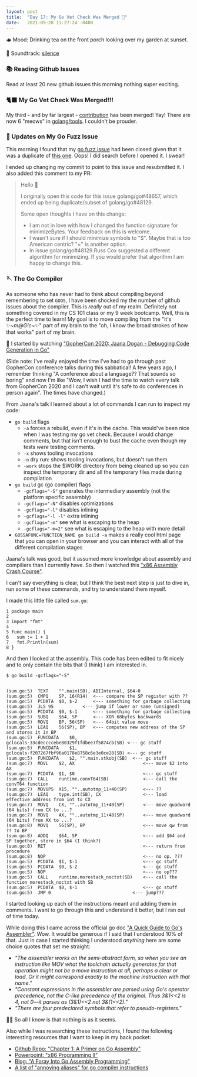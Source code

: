 ```yaml
---
layout: post
title:  "Day 17: My Go Vet Check Was Merged 🎉"
date:   2021-09-28 11:27:24 -0400
---
```


🫖  Mood: Drinking tea on the front porch looking over my garden at sunset.

🎵 Soundtrack: [silence]()

### 📚 Reading Github Issues

Read at least 20 new github issues this morning nothing super exciting.

### 🐈‍⬛ My Go Vet Check Was Merged!!!

My third - and by far largest -
[contribution](https://go-review.googlesource.com/c/tools/+/351553) has been
merged! Yay! There are now 6 "meows" in
[golang/tools](https://github.com/golang/tools/blob/b182fdeb5a9e86b7d7857fecea90d70768bd9672/go/analysis/passes/tests/testdata/src/a/a_test.go#L56-L94).
I couldn't be prouder.


### 🧶 Updates on My Go Fuzz Issue
This morning I found that my [go
fuzz issue](https://github.com/golang/go/issues/48657) had been closed given
that it was a duplicate of [this
one](https://github.com/golang/go/issues/48129). Oops! I did search before I
opened it. I swear!

I ended up changing my commit to point to this issue and resubmitted it. I also
added this comment to my PR:
> Hello 👋
>
> I originally open this code for this issue golang/go#48657, which ended up being
> duplicate/subset of golang/go#48129.
>
> Some open thoughts I have on this change:
> * I am not in love with how I changed the function signature for minimizeBytes.
>   Your feedback on this is welcome.
> * I wasn't sure if I should minimize symbols to "$". Maybe that is too American
>   centric? "=" is another option.
> * In issue golang/go#48129 Russ Cox suggested a different algorithm for
>   minimizing. If you would prefer that algorithm I am happy to change this.

### 🪡  The Go Compiler

As someone who has never had to think about compiling beyond remembering to set
`GOOS`, I have been shocked my the number of github issues about the compiler.
This is _really_ out of my realm. Definitely not something covered in my CS 101
class or my 9 week bootcamp. Well, this is the perfect time to learn! My goal is
to move compiling from the "it's ✨_~m@G!c~_✨" part of my brain to the "oh, I know
the broad strokes of how that works" part of my brain.

🎥 I started by watching ["GopherCon 2020: Jaana Dogan - Debugging Code
Generation in
Go"](https://www.youtube.com/watch?v=qPIB3STWXVk&list=PL2ntRZ1ySWBfUint2hCE1JRxRWChloasB&index=10&ab_channel=GopherAcademy)

(Side note: I've really enjoyed the time I've had to go through past GopherCon
conference talks during this sabbatical! A few years ago, I remember thinking
"A conference about a language?? That sounds so boring" and now I'm like
"Wow, I wish I had the time to watch every talk from GopherCon 2020 and I can't
wait until it's safe to do conferences in person again". The times have
changed.)

From Jaana's talk I learned about a lot of commands I can run to inspect my
code:
* `go build` flags
  * `-a` forces a rebuild, even if it's in the cache. This would've been nice
    when I was testing my go vet check. Because I would change comments, but
    that isn't enough to bust the cache even though my tests _were_ testing
    comments.
  * `-x` shows tooling invocations
  * `-n` dry run: shows tooling invocations, but doesn't run them
  * `-work` stops the $WORK directory from being cleaned up so you can inspect
    the temporary dir and all the temporary files made during compilation
* `go build` gc (go compiler) flags
  * `-gcflags="-S"` generates the intermediary assembly (not the platform
    specific assembly)
  * `-gcflags="-N"` disables optimizations
  * `-gcflags="-l"` disables inlining
  * `-gcflags="-l -l"` extra inlining
  * `-gcflags="-m"` see what is escaping to the heap
  * `-gcflags="-m=2"` see what is escaping to the heap with more detail
* `GOSSAFUNC=FUNCTION_NAME go build -a` makes a really cool html page that you
  can open in your browser and you can interact with all of the different
  compilation stages

Jaana's talk was good, but it assumed more knowledge about assembly and
compiliers than I currently have. So then I watched this ["x86 Assembly Crash
Course"](https://www.youtube.com/watch?v=75gBFiFtAb8&ab_channel=HackUCF).

I can't say everything is clear, but I think the best next step is just to dive
in, run some of these commands, and try to understand them myself.

I made this little file called `sum.go`:
```
1 package main
2
3 import "fmt"
4
5 func main() {
6   sum := 1 + 1
7   fmt.Println(sum)
8 }
```

And then I looked at the assembly. This code has been edited to fit nicely and
to only contain the bits that (I think) I am interested in.
```
$ go build -gcflags="-S"


(sum.go:5)	TEXT	"".main(SB), ABIInternal, $64-0
(sum.go:5)	CMPQ	SP, 16(R14)  <--- compare the SP register with ??
(sum.go:5)	PCDATA	$0, $-2      <--- something for garbage collecting
(sum.go:5)	JLS	95           <--- jump if lower or same (unsigned)
(sum.go:5)	PCDATA	$0, $-1      <--- something for garbage collecting
(sum.go:5)	SUBQ	$64, SP      <--- XOR 68bytes backwards
(sum.go:5)	MOVQ	BP, 56(SP)   <--- 64bit value move
(sum.go:5)	LEAQ	56(SP), BP   <--- computes new address of the SP and stores it in BP
(sum.go:5)	FUNCDATA	$0, gclocals·33cdeccccebe80329f1fdbee7f5874cb(SB) <--- gc stuff
(sum.go:5)	FUNCDATA	$1, gclocals·f207267fbf96a0178e8758c6e3e0ce28(SB) <--- gc stuff
(sum.go:5)	FUNCDATA	$2, "".main.stkobj(SB)  <--- gc stuff
(sum.go:7)	MOVL	$2, AX                          <--- move $2 into AX
(sum.go:7)	PCDATA	$1, $0                          <--- gc stuff
(sum.go:7)	CALL	runtime.convT64(SB)             <--- call the convT64 function
(sum.go:7)	MOVUPS	X15, ""..autotmp_11+40(SP)      <--- ??
(sum.go:7)	LEAQ	type.int(SB), CX                <--- load effective address from int to CX
(sum.go:7)	MOVQ	CX, ""..autotmp_11+40(SP)       <--- move quadword (64 bits) from CX to ...?
(sum.go:7)	MOVQ	AX, ""..autotmp_11+48(SP)       <--- move quadword (64 bits) from AX to ...?
(sum.go:8)	MOVQ	56(SP), BP                      <--- move qw from ?? to BP
(sum.go:8)	ADDQ	$64, SP                         <--- add $64 and SP together, store in $64 (I think?)
(sum.go:8)	RET                                     <--- return from procedure
(sum.go:8)	NOP                                     <--- no op. ???
(sum.go:5)	PCDATA	$1, $-1                         <--- gc stuff
(sum.go:5)	PCDATA	$0, $-2                         <--- gc stuff
(sum.go:5)	NOP                                     <--- no op???
(sum.go:5)	CALL	runtime.morestack_noctxt(SB)    <--- call the function morestack_noctxt with SB
(sum.go:5)	PCDATA	$0, $-1                         <--- gc stuff
(sum.go:5)	JMP	0                               <--- jump???
```

I started looking up each of the instructions meant and adding them in comments.
I want to go through this and understand it better, but I ran out of time today.

While doing this I came across the official go doc ["A Quick Guide to Go's
Assembler"](https://golang.org/doc/asm). Wow. It would be generous if I said
that I understood 10% of that. Just in case I started thinking I understood
_anything_ here are some choice quotes that set me straight:
* _"The assembler works on the semi-abstract form, so when you see an
  instruction like MOV what the toolchain actually generates for that operation
  might not be a move instruction at all, perhaps a clear or load. Or it might
  correspond exactly to the machine instruction with that name."_
* _"Constant expressions in the assembler are parsed using Go's operator
  precedence, not the C-like precedence of the original. Thus 3&1<<2 is 4, not
  0—it parses as (3&1)<<2 not 3&(1<<2)."_
* _"There are four predeclared symbols that refer to pseudo-registers."_

😵‍💫 So all I know is that nothing is as it seems.

Also while I was researching these instructions, I found the following interesting
resources that I want to keep in my back pocket:
* [Github Repo: "Chapter 1: A Primer on Go
  Assembly"](https://github.com/teh-cmc/go-internals/tree/master/chapter1_assembly_primer)
* [Powerpoint: "x86 Programming
  II"](https://courses.cs.washington.edu/courses/cse351/17wi/lectures/CSE351-L09-x86-II_17wi.pdf)
* [Blog: "A Foray Into Go Assembly
  Programming"](https://blog.sgmansfield.com/2017/04/a-foray-into-go-assembly-programming/)
* [A list of "annoying aliases" for go compiler
  instructions](https://github.com/golang/go/blob/2ebe77a2fda1ee9ff6fd9a3e08933ad1ebaea039/src/cmd/asm/internal/arch/arch.go#L127-L180)

